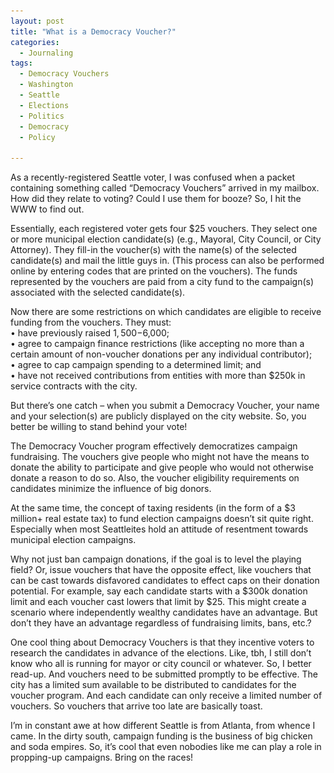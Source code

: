 ```yaml
---
layout: post
title: "What is a Democracy Voucher?"
categories:
  - Journaling
tags:
  - Democracy Vouchers
  - Washington
  - Seattle
  - Elections
  - Politics
  - Democracy
  - Policy

---
```


As a recently-registered Seattle voter, I was confused when a packet containing something called “Democracy Vouchers” arrived in my mailbox.  How did they relate to voting?  Could I use them for booze?  So, I hit the WWW to find out.

<p float="left">
  <![](/assets/images/IMG_0815.jpg) width="200" />
  <![](/assets/images/IMG_0816.jpg) width="200" />
</p>

Essentially, each registered voter gets four $25 vouchers.  They select one or more municipal election candidate(s) (e.g., Mayoral, City Council, or City Attorney).  They fill-in the voucher(s) with the name(s) of the selected candidate(s) and mail the little guys in.  (This process can also be performed online by entering codes that are printed on the vouchers).  The funds represented by the vouchers are paid from a city fund to the campaign(s) associated with the selected candidate(s).  

Now there are some restrictions on which candidates are eligible to receive funding from the vouchers.  They must:  
•	have previously raised $1,500-$6,000;  
•	agree to campaign finance restrictions (like accepting no more than a certain amount of non-voucher donations per any individual contributor);  
•	agree to cap campaign spending to a determined limit; and    
•	have not received contributions from entities with more than $250k in service contracts with the city.  

But there’s one catch – when you submit a Democracy Voucher, your name and your selection(s) are publicly displayed on the city website.  So, you better be willing to stand behind your vote!

The Democracy Voucher program effectively democratizes campaign fundraising.  The vouchers give people who might not have the means to donate the ability to participate and give people who would not otherwise donate a reason to do so.    Also, the voucher eligibility requirements on candidates minimize the influence of big donors.

At the same time, the concept of taxing residents (in the form of a $3 million+ real estate tax) to fund election campaigns doesn’t sit quite right.  Especially when most Seattleites hold an attitude of resentment towards municipal election campaigns.  

Why not just ban campaign donations, if the goal is to level the playing field?  Or, issue vouchers that  have the opposite effect, like vouchers that can be cast towards disfavored candidates to effect caps on their donation potential.  For example, say each candidate starts with a $300k donation limit and each voucher cast lowers that limit by $25.  This might create a scenario where independently wealthy candidates have an advantage.  But don’t they have an advantage regardless of fundraising limits, bans, etc.?

One cool thing about Democracy Vouchers is that they incentive voters to research the candidates in advance of the elections.  Like, tbh, I still don’t know who all is running for mayor or city council or whatever.  So, I better read-up.  And vouchers need to be submitted promptly to be effective.  The city has a limited sum available to be distributed to candidates for the voucher program.  And each candidate can only receive a limited number of vouchers.  So vouchers that arrive too late are basically toast.

I’m in constant awe at how different Seattle is from Atlanta, from whence I came.  In the dirty south, campaign funding is the business of big chicken and soda empires.  So, it’s cool that even nobodies like me can play a role in propping-up campaigns.  Bring on the races!

